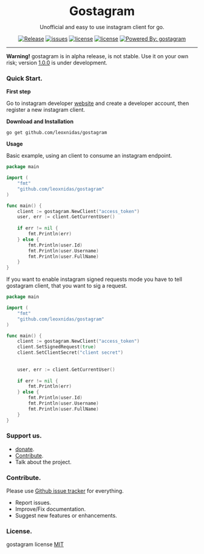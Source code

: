 <p align="center">
    <p align="center"><strong><font size="6">Gostagram</font></strong></p>
    <p align="center">Unofficial and easy to use instagram client for go.</p>
    <p align="center">
      <a href="https://github.com/leoxnidas/gostagram/releases/latest"><img alt="Release" src="https://img.shields.io/github/release/leoxnidas/gostagram/all.svg?style=flat-square"></a>
      <a href="https://github.com/leoxnidas/gostagram/"><img alt="issues" src="https://img.shields.io/github/downloads/leoxnidas/gostagram/total.svg?style=flat-square"/></a>
      <a href="/LICENSE.text"><img alt="license" src="https://img.shields.io/github/license/leoxnidas/gostagram.svg?style=flat-square"/></a>
      <a href="https://github.com/leoxnidas/gostagram"><img alt="license" src="https://img.shields.io/github/contributors/leoxnidas/gostagram.svg?style=flat-square"/></a>
      <a href="https://github.com/leoxnidas/gostagram"><img alt="Powered By: gostagram" src="https://img.shields.io/badge/powered%20by-gostagram-green.svg?style=flat-square"></a>
     </p>
</p>

---

**Warning!**
gostagram is in alpha release, is not stable. Use it on
your own risk; version [1.0.0](https://github.com/ljesparis/gostagram/tree/1.0.0)
is under development.

### Quick Start.

**First step**

Go to instagram developer [website](https://www.instagram.com/developer/)
and create a developer account, then register a new instagram client.

**Download and Installation**
```text
go get github.com/leoxnidas/gostagram
```

**Usage**

Basic example, using an client to
consume an instagram endpoint.

```go
package main

import (
    "fmt"
    "github.com/leoxnidas/gostagram"
)

func main() {
    client := gostagram.NewClient("access_token")
    user, err := client.GetCurrentUser()
    
    if err != nil {
        fmt.Println(err)
    } else {
        fmt.Println(user.Id)
        fmt.Println(user.Username)
        fmt.Println(user.FullName)
    }
}
```

If you want to enable instagram signed requests mode
you have to tell gostagram client, that you want to sig
a request.

```go
package main

import (
    "fmt"
    "github.com/leoxnidas/gostagram"
)

func main() {
    client := gostagram.NewClient("access_token")
    client.SetSignedRequest(true)
    client.SetClientSecret("client secret")
    
    
    user, err := client.GetCurrentUser()
    
    if err != nil {
        fmt.Println(err)
    } else {
        fmt.Println(user.Id)
        fmt.Println(user.Username)
        fmt.Println(user.FullName)
    }
}
```

### Support us.
 * [donate](https://www.paypal.me/leoxnidas).
 * [Contribute](https://github.com/leoxnidas/gostagram#contribute).
 * Talk about the project.

### Contribute.
Please use [Github issue tracker](https://github.com/leoxnidas/gostagram/issues)
for everything.
  * Report issues.
  * Improve/Fix documentation.
  * Suggest new features or enhancements.

### License.
gostagram license [MIT](./LICENSE.txt)

